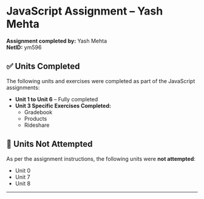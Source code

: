 # JavaScript Assignment – Yash Mehta

**Assignment completed by:** Yash Mehta  
**NetID:** ym596

## ✅ Units Completed

The following units and exercises were completed as part of the JavaScript assignments:

- **Unit 1 to Unit 6** – Fully completed  
- **Unit 3 Specific Exercises Completed:**
  - Gradebook
  - Products
  - Rideshare

## 🚫 Units Not Attempted

As per the assignment instructions, the following units were **not attempted**:

- Unit 0
- Unit 7
- Unit 8

---

